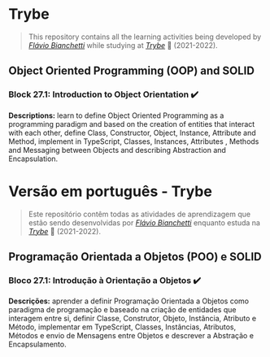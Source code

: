 # Trybe

> This repository contains all the learning activities being developed by _[Flávio Bianchetti](https://www.linkedin.com/in/flaviobianchetti/)_ while studying at _[Trybe](https://www.betrybe.com/)_ :rocket: (2021-2022).

## Object Oriented Programming (OOP) and SOLID


### Block 27.1: Introduction to Object Orientation :heavy_check_mark:

**Descriptions:** learn to define Object Oriented Programming as a programming paradigm and based on the creation of entities that interact with each other, define Class, Constructor, Object, Instance, Attribute and Method, implement in TypeScript, Classes, Instances, Attributes , Methods and Messaging between Objects and describing Abstraction and Encapsulation.

# Versão em português - Trybe

> Este repositório contêm todas as atividades de aprendizagem que estão sendo desenvolvidas por  _[Flávio Bianchetti](https://www.linkedin.com/in/flaviobianchetti/)_ enquanto estuda na _[Trybe](https://www.betrybe.com/)_ :rocket: (2021-2022).

## Programação Orientada a Objetos (POO) e SOLID


### Bloco 27.1: Introdução à Orientação a Objetos :heavy_check_mark:

**Descrições:** aprender a definir Programação Orientada a Objetos como paradigma de programação e baseado na criação de entidades que interagem entre si, definir Classe, Construtor, Objeto, Instância, Atributo e Método, implementar em TypeScript, Classes, Instâncias, Atributos, Métodos e envio de Mensagens entre Objetos e descrever a Abstração e Encapsulamento.
